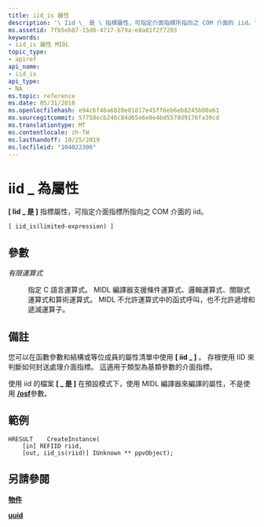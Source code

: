 ```yaml
---
title: iid_is 屬性
description: '\ Iid \_ 是 \ 指標屬性，可指定介面指標所指向之 COM 介面的 iid。'
ms.assetid: 7fb5eb87-15d8-4717-b79a-e8a81f2f7293
keywords:
- iid_is 屬性 MIDL
topic_type:
- apiref
api_name:
- iid_is
api_type:
- NA
ms.topic: reference
ms.date: 05/31/2018
ms.openlocfilehash: e94c6f46a6828e81817e45ff6eb6eb8245b00a61
ms.sourcegitcommit: 57758ecb246c84d65e6e0e4bd5570d9176fa39cd
ms.translationtype: MT
ms.contentlocale: zh-TW
ms.lasthandoff: 10/25/2019
ms.locfileid: "104022306"
---
```

# <a name="iid_is-attribute"></a>iid \_ 為屬性

**\[ Iid \_ 是 \]** 指標屬性，可指定介面指標所指向之 COM 介面的 iid。

``` syntax
[ iid_is(limited-expression) ]
```

## <a name="parameters"></a>參數

<dl> <dt>

*有限運算式* 
</dt> <dd>

指定 C 語言運算式。 MIDL 編譯器支援條件運算式、邏輯運算式、關聯式運算式和算術運算式。 MIDL 不允許運算式中的函式呼叫，也不允許遞增和遞減運算子。

</dd> </dl>

## <a name="remarks"></a>備註

您可以在函數參數和結構或等位成員的屬性清單中使用 **\[ iid \_ \]** 。 存根使用 IID 來判斷如何封送處理介面指標。 這適用于類型為基類參數的介面指標。

使用 iid 的檔案 **\[ \_ 是 \]** 在預設模式下，使用 MIDL 編譯器來編譯的屬性，不是使用 [**/osf**](-osf.md)參數。

## <a name="examples"></a>範例

``` syntax
HRESULT    CreateInstance( 
    [in] REFIID riid, 
    [out, iid_is(riid)] IUnknown ** ppvObject);
```

## <a name="see-also"></a>另請參閱

<dl> <dt>

[**物件**](object.md)
</dt> <dt>

[**uuid**](uuid.md)
</dt> </dl>

 

 




